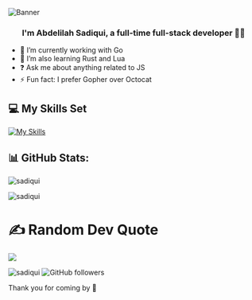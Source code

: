 ![Banner](https://live.staticflickr.com/265/20047958109_6fefbfe3cc_h.jpg)

### <div align="center">I'm Abdelilah Sadiqui, a full-time full-stack developer 👨‍💻</div>  

- 🔭 I’m currently working with Go
- 🌱 I’m also learning Rust and Lua  
- ❓ Ask me about anything related to JS
- ⚡ Fun fact: I prefer Gopher over Octocat

## 💻 My Skills Set

[![My Skills](https://skillicons.dev/icons?i=angular,arduino,babel,bootstrap,c,cpp,cloudflare,dart,django,docker,dotnet,electron,emacs,express,figma,firebase,flask,flutter,git,githubactions,go,graphql,heroku,hibernate,htmx,ai,java,jenkins,jest,jquery,kotlin,kubernetes,laravel,latex,linux,lua,maven,mongodb,mysql,neovim,nextjs,nginx,nodejs,php,postgres,py,rails,react,redis,ruby,rust,sass,scala,solidity,tailwind,tensorflow,ts,vite,vue,wordpress)](https://skillicons.dev)

## 📊 GitHub Stats:

<p><img src="https://github-readme-streak-stats.herokuapp.com/?user=sadiqui&theme=material-palenight&hide_border=false" alt="sadiqui" /></p>
<p><img src="https://github-readme-stats.vercel.app/api?username=sadiqui&theme=material-palenight&hide_border=false&include_all_commits=false&count_private=false" alt="sadiqui" /></p>

# ✍️ Random Dev Quote

![](https://quotes-github-readme.vercel.app/api?type=horizontal&theme=dark)

<p align='left'>
<img src="https://komarev.com/ghpvc/?username=sadiqui&label=Profile%20views&color=0e75b6&style=flat" alt="sadiqui" />
<img alt="GitHub followers" src="https://img.shields.io/github/followers/sadiqui">
</p>

Thank you for coming by 🤍
